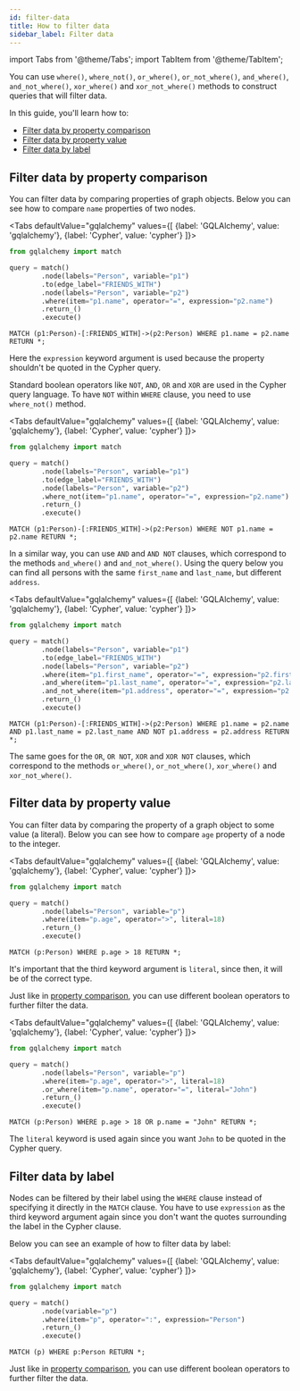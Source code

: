 ```yaml
---
id: filter-data
title: How to filter data
sidebar_label: Filter data
---
```


import Tabs from '@theme/Tabs';
import TabItem from '@theme/TabItem';

You can use `where()`, `where_not()`, `or_where()`, `or_not_where()`,
`and_where()`, `and_not_where()`, `xor_where()` and `xor_not_where()` methods to
construct queries that will filter data.

In this guide, you'll learn how to:

- [Filter data by property comparison](#filter-data-by-property-comparison)
- [Filter data by property value](#filter-data-by-property-value)
- [Filter data by label](#filter-data-by-label)

## Filter data by property comparison

You can filter data by comparing properties of graph objects. Below you can see
how to compare `name` properties of two nodes.

<Tabs
defaultValue="gqlalchemy"
values={[
{label: 'GQLAlchemy', value: 'gqlalchemy'},
{label: 'Cypher', value: 'cypher'}
]}>
<TabItem value="gqlalchemy">

```python
from gqlalchemy import match

query = match()
        .node(labels="Person", variable="p1")
        .to(edge_label="FRIENDS_WITH")
        .node(labels="Person", variable="p2")
        .where(item="p1.name", operator="=", expression="p2.name")
        .return_()
        .execute()
```

  </TabItem>
  <TabItem value="cypher">

```cypher
MATCH (p1:Person)-[:FRIENDS_WITH]->(p2:Person) WHERE p1.name = p2.name RETURN *;
```

  </TabItem>
</Tabs>

Here the `expression` keyword argument is used because the property shouldn't be
quoted in the Cypher query.

Standard boolean operators like `NOT`, `AND`, `OR` and `XOR` are used in the
Cypher query language. To have `NOT` within `WHERE` clause, you need to use
`where_not()` method.

<Tabs
defaultValue="gqlalchemy"
values={[
{label: 'GQLAlchemy', value: 'gqlalchemy'},
{label: 'Cypher', value: 'cypher'}
]}>
<TabItem value="gqlalchemy">

```python
from gqlalchemy import match

query = match()
        .node(labels="Person", variable="p1")
        .to(edge_label="FRIENDS_WITH")
        .node(labels="Person", variable="p2")
        .where_not(item="p1.name", operator="=", expression="p2.name")
        .return_()
        .execute()
```

  </TabItem>
  <TabItem value="cypher">

```cypher
MATCH (p1:Person)-[:FRIENDS_WITH]->(p2:Person) WHERE NOT p1.name = p2.name RETURN *;
```

  </TabItem>
</Tabs>

In a similar way, you can use `AND` and `AND NOT` clauses, which correspond to
the methods `and_where()` and `and_not_where()`. Using the query below you can
find all persons with the same `first_name` and `last_name`, but different
`address`.

<Tabs
defaultValue="gqlalchemy"
values={[
{label: 'GQLAlchemy', value: 'gqlalchemy'},
{label: 'Cypher', value: 'cypher'}
]}>
<TabItem value="gqlalchemy">

```python
from gqlalchemy import match

query = match()
        .node(labels="Person", variable="p1")
        .to(edge_label="FRIENDS_WITH")
        .node(labels="Person", variable="p2")
        .where(item="p1.first_name", operator="=", expression="p2.first_name")
        .and_where(item="p1.last_name", operator="=", expression="p2.last_name")
        .and_not_where(item="p1.address", operator="=", expression="p2.address")
        .return_()
        .execute()
```

  </TabItem>
  <TabItem value="cypher">

```cypher
MATCH (p1:Person)-[:FRIENDS_WITH]->(p2:Person) WHERE p1.name = p2.name AND p1.last_name = p2.last_name AND NOT p1.address = p2.address RETURN *;
```

  </TabItem>
</Tabs>

The same goes for the `OR`, `OR NOT`, `XOR` and `XOR NOT` clauses, which
correspond to the methods `or_where()`, `or_not_where()`, `xor_where()` and
`xor_not_where()`.

## Filter data by property value

You can filter data by comparing the property of a graph object to some value (a
literal). Below you can see how to compare `age` property of a node to the
integer.

<Tabs
defaultValue="gqlalchemy"
values={[
{label: 'GQLAlchemy', value: 'gqlalchemy'},
{label: 'Cypher', value: 'cypher'}
]}>
<TabItem value="gqlalchemy">

```python
from gqlalchemy import match

query = match()
        .node(labels="Person", variable="p")
        .where(item="p.age", operator=">", literal=18)
        .return_()
        .execute()
```

  </TabItem>
  <TabItem value="cypher">

```cypher
MATCH (p:Person) WHERE p.age > 18 RETURN *;
```

  </TabItem>
</Tabs>

It's important that the third keyword argument is `literal`, since then, it will
be of the correct type.

Just like in [property comparison](#filter-data-by-property-comparison), you can
use different boolean operators to further filter the data.

<Tabs
defaultValue="gqlalchemy"
values={[
{label: 'GQLAlchemy', value: 'gqlalchemy'},
{label: 'Cypher', value: 'cypher'}
]}>
<TabItem value="gqlalchemy">

```python
from gqlalchemy import match

query = match()
        .node(labels="Person", variable="p")
        .where(item="p.age", operator=">", literal=18)
        .or_where(item="p.name", operator="=", literal="John")
        .return_()
        .execute()
```

  </TabItem>
  <TabItem value="cypher">

```cypher
MATCH (p:Person) WHERE p.age > 18 OR p.name = "John" RETURN *;
```

  </TabItem>
</Tabs>

The `literal` keyword is used again since you want `John` to be quoted in the
Cypher query.

## Filter data by label

Nodes can be filtered by their label using the `WHERE` clause instead of
specifying it directly in the `MATCH` clause. You have to use `expression` as
the third keyword argument again since you don't want the quotes surrounding the
label in the Cypher clause.

Below you can see an example of how to filter data by label:

<Tabs
defaultValue="gqlalchemy"
values={[
{label: 'GQLAlchemy', value: 'gqlalchemy'},
{label: 'Cypher', value: 'cypher'}
]}>
<TabItem value="gqlalchemy">

```python
from gqlalchemy import match

query = match()
        .node(variable="p")
        .where(item="p", operator=":", expression="Person")
        .return_()
        .execute()
```

  </TabItem>
  <TabItem value="cypher">

```cypher
MATCH (p) WHERE p:Person RETURN *;
```

  </TabItem>
</Tabs>

Just like in [property comparison](#filter-data-by-property-comparison), you can
use different boolean operators to further filter the data.
